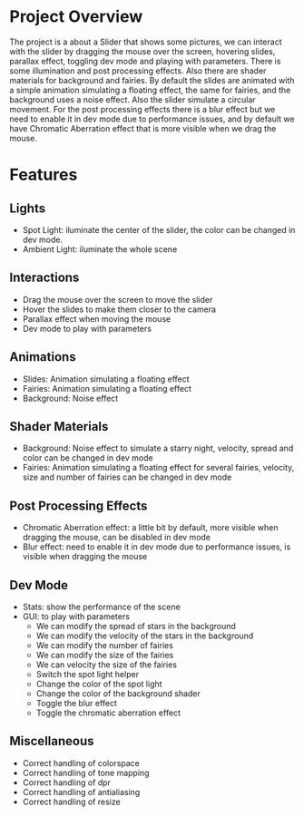 # Project Overview

The project is a about a Slider that shows some pictures, we can interact with the slider by dragging the mouse over the screen, hovering slides, parallax effect, toggling dev mode and playing with parameters. There is some illumination and post processing effects. Also there are shader materials for background and fairies. By default the slides are animated with a simple animation simulating a floating effect, the same for fairies, and the background uses a noise effect. Also
the slider simulate a circular movement. For the post processing effects there is a blur effect but we need to enable it
in dev mode due to performance issues, and by default we have Chromatic Aberration effect that is more visible when we
drag the mouse.

# Features

## Lights

-   Spot Light: iluminate the center of the slider, the color can be changed in dev mode.
-   Ambient Light: iluminate the whole scene

## Interactions

-   Drag the mouse over the screen to move the slider
-   Hover the slides to make them closer to the camera
-   Parallax effect when moving the mouse
-   Dev mode to play with parameters

## Animations

-   Slides: Animation simulating a floating effect
-   Fairies: Animation simulating a floating effect
-   Background: Noise effect

## Shader Materials

-   Background: Noise effect to simulate a starry night, velocity, spread and color can be changed in dev mode
-   Fairies: Animation simulating a floating effect for several fairies, velocity, size and number of fairies can be changed in dev mode

## Post Processing Effects

-   Chromatic Aberration effect: a little bit by default, more visible when dragging the mouse, can be disabled in dev mode
-   Blur effect: need to enable it in dev mode due to performance issues, is visible when dragging the mouse

## Dev Mode

-   Stats: show the performance of the scene
-   GUI: to play with parameters
    -   We can modify the spread of stars in the background
    -   We can modify the velocity of the stars in the background
    -   We can modify the number of fairies
    -   We can modify the size of the fairies
    -   We can velocity the size of the fairies
    -   Switch the spot light helper
    -   Change the color of the spot light
    -   Change the color of the background shader
    -   Toggle the blur effect
    -   Toggle the chromatic aberration effect

## Miscellaneous

-   Correct handling of colorspace
-   Correct handling of tone mapping
-   Correct handling of dpr
-   Correct handling of antialiasing
-   Correct handling of resize

